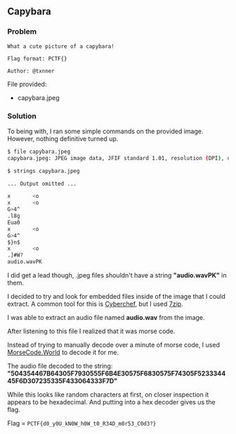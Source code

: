 ## Capybara


### Problem
```
What a cute picture of a capybara!

Flag format: PCTF{}

Author: @txnner
```
File provided:
- capybara.jpeg
### Solution

To being with, I ran some simple commands on the provided image. However, nothing definitive turned up. 


```bash
$ file capybara.jpeg
capybara.jpeg: JPEG image data, JFIF standard 1.01, resolution (DPI), density 96x96, segment length 16, comment: "CREATOR: gd-jpeg v1.0 (using IJG JPEG v80), quality = 82", baseline, precision 8, 1200x630, components 3
```

```bash
$ strings capybara.jpeg

... Output omitted ...

x       <o
x       <o
G>4^
.l8g
Eua0
x       <o
G>4^
$}n$
x       <o
.]#W?
audio.wavPK
```

I did get a lead though, .jpeg files shouldn't have a string **"audio.wavPK"** in them. 

I decided to try and look for embedded files inside of the image that I could extract. A common tool for this is [Cyberchef](https://gchq.github.io/CyberChef/), but I used [7zip](https://www.7-zip.org/).


I was able to extract an audio file named **audio.wav** from the image.

After listening to this file I realized that it was morse code. 

Instead of trying to manually decode over a minute of morse code, I used [MorseCode.World](https://morsecode.world/international/decoder/audio-decoder-adaptive.html) to decode it for me.


The audio file decoded to the string: **"504354467B64305F7930555F6B4E30575F6830575F74305F523334445F6D307235335F433064333F7D"**

While this looks like random characters at first, on closer inspection it appears to be hexadecimal. And putting into a hex decoder gives us the flag.



Flag = `PCTF{d0_y0U_kN0W_h0W_t0_R34D_m0r53_C0d3?}`

